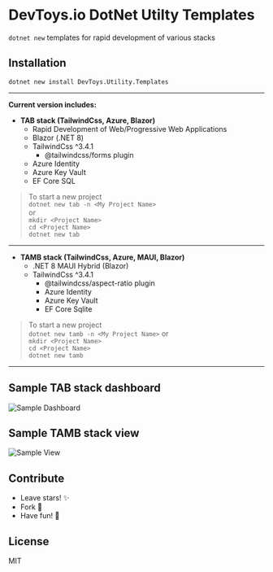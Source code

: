 # DevToys.io DotNet Utilty Templates  

```dotnet new``` templates for rapid development of various stacks  

## Installation

``` dotnet new install DevToys.Utility.Templates ```

---

**Current version includes:**

- **TAB stack (TailwindCss, Azure, Blazor)**
  - Rapid Development of Web/Progressive Web Applications
  - Blazor (.NET 8)
  - TailwindCss ^3.4.1
    - @tailwindcss/forms plugin
  - Azure Identity
  - Azure Key Vault
  - EF Core SQL

> To start a new project  
``` dotnet new tab -n <My Project Name> ```  
or  
``` mkdir <Project Name> ```  
``` cd <Project Name> ```  
``` dotnet new tab ```

---

- **TAMB stack (TailwindCss, Azure, MAUI, Blazor)**  
  - .NET 8 MAUI Hybrid (Blazor)  
  - TailwindCss ^3.4.1
    - @tailwindcss/aspect-ratio plugin
    - Azure Identity
    - Azure Key Vault
    - EF Core Sqlite  

> To start a new project  
``` dotnet new tamb -n <My Project Name> ```
or  
``` mkdir <Project Name> ```  
``` cd <Project Name> ```  
``` dotnet new tamb ```

---

## Sample TAB stack dashboard  

![Sample Dashboard](/working/content/tab/sample_dashboard.png "Sample Dashboard")  

## Sample TAMB stack view  

![Sample View](/working/content/tamb/sample_view.png "Sample View")  

## Contribute

- Leave stars! ✨
- Fork 🍴  
- Have fun! 🎈  

## License

MIT
